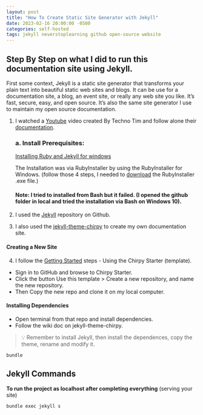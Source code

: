```yaml
---
layout: post
title: "How To Create Static Site Generator with Jekyll"
date: 2023-02-16 20:00:00 -0500
categories: self-hosted
tags: jekyll neverstoplearning github open-source website
---
```


## Step By Step on what I did to run this documentation site using Jekyll.

First some context, Jekyll is a static site generator that transforms your plain text into beautiful static web sites and blogs. It can be use for a documentation site, a blog, an event site, or really any web site you like. It’s fast, secure, easy, and open source. It’s also the same site generator I use to maintain my open source documentation.

1. I watched a [Youtube](https://www.youtube.com/watch?v=F8iOU1ci19Q) video created By Techno Tim and follow alone their [documentation](https://docs.technotim.live/posts/jekyll-docs-site/).

   ### a. Install Prerequisites:

   [Installing Ruby and Jekyll for windows](https://jekyllrb.com/docs/installation/windows/)

   The Installation was via RubyInstaller by using the RubyInstaller for Windows. (follow those 4 steps, I needed to [download](https://rubyinstaller.org/downloads/) the RubyInstaller .exe file.)

   #### Note: I tried to installed from Bash but it failed. (I opened the github folder in local and tried the installation via Bash on Windows 10).

2. I used the [Jekyll](https://github.com/jekyll/jekyll) repository on Github.
3. I also used the [jekyll-theme-chirpy](https://github.com/cotes2020/jekyll-theme-chirpy) to create my own documentation site.

#### Creating a New Site

4. I follow the [Getting Started](https://chirpy.cotes.page/posts/getting-started/) steps - Using the Chirpy Starter (template).

- Sign in to GitHub and browse to Chirpy Starter.
- Click the button Use this template > Create a new repository, and name the new repository.
- Then Copy the new repo and clone it on my local computer.

#### Installing Dependencies

- Open terminal from that repo and install dependencies.
- Follow the wiki doc on jekyll-theme-chirpy.

> 💡 Remember to install Jekyll, then install the dependences, copy the theme, rename and modify it.

```console
bundle
```

## Jekyll Commands

**To run the project as localhost after completing everything** (serving your site)

```bash
bundle exec jekyll s
```

<!-- shorter for...   bundle exec jekyll server -->

